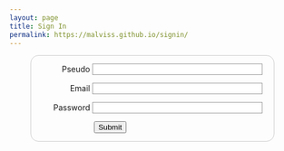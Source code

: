 ```yaml
---
layout: page
title: Sign In
permalink: https://malviss.github.io/signin/
---
```

<style>
form {
  /* Uniquement centrer le formulaire sur la page */
  margin: 0 auto;
  width: 400px;
  /* Encadré pour voir les limites du formulaire */
  padding: 1em;
  border: 1px solid #CCC;
  border-radius: 1em;
}

form div + div {
  margin-top: 1em;
}

label {
  /* Pour être sûrs que toutes les étiquettes ont même taille et sont correctement alignées */
  display: inline-block;
  width: 90px;
  text-align: right;
}

input, textarea {
  /* Pour s'assurer que tous les champs texte ont la même police.
     Par défaut, les textarea ont une police monospace */
  font: 1em sans-serif;

  /* Pour que tous les champs texte aient la même dimension */
  width: 300px;
  box-sizing: border-box;

  /* Pour harmoniser le look & feel des bordures des champs texte */
  border: 1px solid #999;
}

input:focus, textarea:focus {
  /* Pour souligner légèrement les éléments actifs */
  border-color: #000;
}

textarea {
  /* Pour aligner les champs texte multi‑ligne avec leur étiquette */
  vertical-align: top;

  /* Pour donner assez de place pour écrire du texte */
  height: 5em;
}

.button {
  /* Pour placer le bouton à la même position que les champs texte */
  padding-left: 90px; /* même taille que les étiquettes */
}

button {
  /* Cette marge supplémentaire représente grosso modo le même espace que celui
     entre les étiquettes et les champs texte */
  margin-left: .5em;
}

</style>


<form action="inscription.js" method="get"> 
<!--envoi vers page backend-->

<!--Sans div, les cases sont en lignes. Aven elles sont l'une en dessous de l'autre-->
<div>  
    <label for="nom">Pseudo</label>
    <input type="text" id="nom" size="30" minlength="5" maxlength="25">     
</div>

<div> 
    <label for="mail">Email</label>
    <input type="email" id="mail">
</div>

<div> 
    <label for="password">Password</label>
    <input type="password" id="password">
</div>

<div class="button">  
    <button type="submit">Submit</button>
</div>

</form>